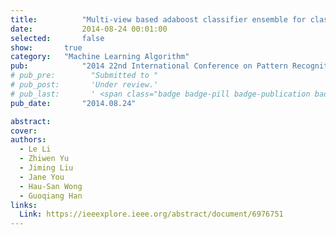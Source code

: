 ```yaml
---
title:          "Multi-view based adaboost classifier ensemble for class prediction from gene expression profiles"
date:           2014-08-24 00:01:00
selected:       false
show:		true
category:	"Machine Learning Algorithm"
pub:            "2014 22nd International Conference on Pattern Recognition"
# pub_pre:        "Submitted to "
# pub_post:       'Under review.'
# pub_last:       ' <span class="badge badge-pill badge-publication badge-success">Spotlight</span>'
pub_date:       "2014.08.24"

abstract:
cover:
authors:
  - Le Li
  - Zhiwen Yu
  - Jiming Liu
  - Jane You
  - Hau-San Wong
  - Guoqiang Han
links:
  Link: https://ieeexplore.ieee.org/abstract/document/6976751
---
```

